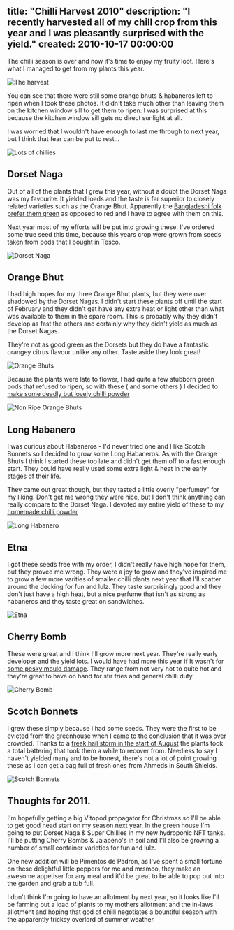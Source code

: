 title: "Chilli Harvest 2010"
description: "I recently harvested all of my chill crop from this year and I was pleasantly surprised with the yield."
created: 2010-10-17 00:00:00
---

The chilli season is over and now it's time to enjoy my fruity loot.  Here's what I managed to get from my plants this year.

![The harvest](http://media.jamiecurle.com/uploads/2010/10/17/blogimage/The_harvest.850x600.jpg)

You can see that there were still some orange bhuts & habaneros left to ripen when I took these photos. It didn't take much other than leaving them on the kitchen window sill to get them to ripen. I was surprised at this because the kitchen window sill gets no direct sunlight at all.

I was worried that I wouldn't have enough to last me through to next year, but I think that fear can be put to rest...

![Lots of chillies](http://media.jamiecurle.com/uploads/2010/10/17/blogimage/Lots_of_chillies.850x600.jpg)

##  Dorset Naga

Out of all of the plants that I grew this year, without a doubt the Dorset Naga was my favourite. It yielded loads and the taste is far superior to closely related varieties such as the Orange Bhut.  Apparently the [Bangladeshi folk prefer them green](http://pepperfire.blogspot.com/2006/05/dorset-naga.html) as opposed to red and I have to agree with them on this. 

Next year most of my efforts will be put into growing these. I've ordered some true seed this time, because this years crop were grown from seeds taken from pods that I bought in Tesco.

![Dorset Naga](http://media.jamiecurle.com/uploads/2010/10/17/blogimage/Dorset_Naga.850x600.jpg)

##  Orange Bhut

I had high hopes for my three Orange Bhut plants, but they were over shadowed by the Dorset Nagas.  I didn't start these plants off until the start of February and they didn't get have any extra heat or light other than what was available to them in the spare room.  This is probably why they didn't develop as fast the others and certainly why they didn't yield as much as the Dorset Nagas. 

They're not as good green as the Dorsets but they do have a fantastic orangey citrus flavour unlike any other.  Taste aside they look great!

![Orange Bhuts](http://media.jamiecurle.com/uploads/2010/10/17/blogimage/Orange_Bhuts.850x600.jpg)

Because the plants were late to flower, I had quite a few stubborn green pods that refused to ripen, so with these ( and some others )  I decided to [make some deadly but lovely chilli powder](/blog/15-Homemade-Chilli-Powder)

![Non Ripe Orange Bhuts](http://media.jamiecurle.com/uploads/2010/10/17/blogimage/Non_Ripe_Orange_Bhuts.850x600.jpg)

##  Long Habanero

I was curious about Habaneros -  I'd never tried one and I like Scotch Bonnets so I decided to grow some Long Habaneros.  As with the Orange Bhuts I think I started these too late and didn't get them off to a fast enough start. They could have really used some extra light & heat in the early stages of their life.

They came out great though, but they tasted a little overly "perfumey" for my liking. Don't get me wrong they were nice, but I don't think anything can really compare to the Dorset Naga.  I devoted my entire yield of these to my [homemade chilli powder](/blog/15-Homemade-Chilli-Powder)

![Long Habanero](http://media.jamiecurle.com/uploads/2010/10/17/blogimage/Long_Habanero.850x600.jpg)

##  Etna

I got these seeds free with my order, I didn't really have high hope for them, but they proved me wrong.  They were a joy to grow and they've inspired me to grow a few more varities of smaller chilli plants next year that I'll scatter around the decking for fun and lulz.  They taste surprisingly good and they don't just have a high heat, but a nice perfume that isn't as strong as habaneros and they taste great on sandwiches.

![Etna](http://media.jamiecurle.com/uploads/2010/10/17/blogimage/Etna.850x600.jpg)

## Cherry Bomb

These were great and I think I'll grow more next year. They're really early developer and the yield lots. I would have had more this year if It wasn't for [some pesky mould damage](/blog/5-Disease-Overcrowding). They range from not very hot to quite hot and they're great to have on hand for stir fries and general chilli duty.

![Cherry Bomb](http://media.jamiecurle.com/uploads/2010/10/17/blogimage/Cherry_Bomb.850x600.jpg)

##  Scotch Bonnets

I grew these simply because I had some seeds. They were the first to be evicted from the greenhouse when I came to the conclusion that it was over crowded.  Thanks to a [freak hail storm in the start of August](http://www.flickr.com/photos/mr_curle/4881564345/in/set-72157623977185013) the plants took a total battering that took them a while to recover from. Needless to say I haven't  yielded many and to be honest, there's not a lot of point growing these as I can get a bag full of fresh ones from Ahmeds in South Shields. 

![Scotch Bonnets](http://media.jamiecurle.com/uploads/2010/10/17/blogimage/Scotch_Bonnets.850x600.jpg)

##  Thoughts for 2011.

I'm hopefully getting a big Vitopod propagator for Christmas so I'll be able to get good head start on my season next year. In the green house I'm going to put Dorset Naga & Super Chillies in my new hydroponic NFT tanks. I'll be putting Cherry Bombs & Jalapeno's in soil and I'll also be growing a number of small container varieties for fun and lulz.  

One new addition will be Pimentos de Padron, as I've spent a small fortune on these delightful little peppers for me and mrsmoo, they make an awesome appetiser for any meal and it'd be great to be able to pop out into the garden and grab a tub full.

I don't think I'm going to have an allotment by next year, so it looks like I'll be farming out a load of plants to my mothers allotment and the in-laws allotment and hoping that god of chilli negotiates a bountiful season with the apparently tricksy overlord of summer weather.
